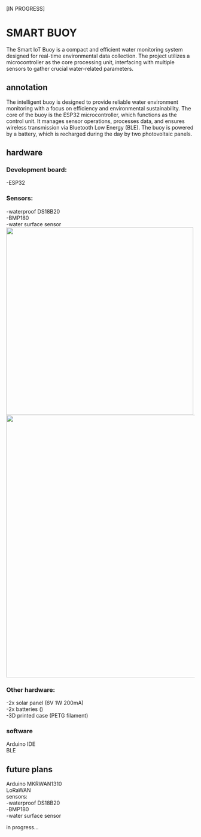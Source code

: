 [IN PROGRESS]
# SMART BUOY  
The Smart IoT Buoy is a compact and efficient water monitoring system designed for real-time environmental data collection. The project utilizes a microcontroller as the core processing unit, interfacing with multiple sensors to gather crucial water-related parameters.
## annotation  
The intelligent buoy is designed to provide reliable water environment monitoring with a focus on efficiency and environmental sustainability. The core of the buoy is the ESP32 microcontroller, which functions as the control unit. It manages sensor operations, processes data, and ensures wireless transmission via Bluetooth Low Energy (BLE). The buoy is powered by a battery, which is recharged during the day by two photovoltaic panels.
## hardware  
### Development board: 
  
-ESP32  
  
### Sensors:  

  -waterproof DS18B20  
  -BMP180  
  -water surface sensor  
<img src="https://github.com/user-attachments/assets/70ea07f3-a163-4f29-b179-6837b3fca418" width ="500"  />
<img src="https://github.com/user-attachments/assets/8943497c-8f8f-4cd8-8250-691718be86c3" width ="700"  />

### Other hardware: 


  -2x solar panel (6V 1W 200mA)  
  -2x batteries ()  
  -3D printed case (PETG filament)
  
### software  
Arduino IDE  
BLE
## future plans    
Arduino MKRWAN1310  
LoRaWAN  
sensors:  
-waterproof DS18B20  
-BMP180  
-water surface sensor

  in progress...
